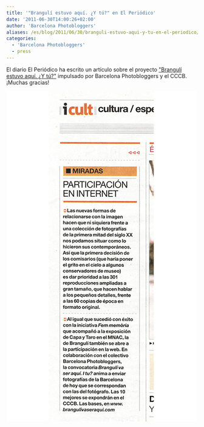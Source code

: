 ```yaml
---
title: '"Brangulí estuvo aquí. ¿Y tú?" en El Periódico'
date: '2011-06-30T14:00:26+02:00'
author: 'Barcelona Photobloggers'
aliases: /es/blog/2011/06/30/branguli-estuvo-aqui-y-tu-en-el-periodico/
categories:
  - 'Barcelona Photobloggers'
  - press
---
```


El diario El Periódico ha escrito un artículo sobre el
proyecto <a href="http://barcelonaphotobloggers.org/2011/06/29/branguli-estuvo-aqui-y-tu/">"Brangulí estuvo aquí. ¿Y
tú?"</a> impulsado por Barcelona Photobloggers y el CCCB. ¡Muchas gracias!

![brangulivaseraqui.es.jpg](brangulivaseraqui.es.jpg)
